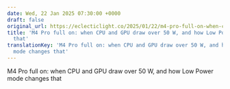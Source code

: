 ```yaml
---
date: Wed, 22 Jan 2025 07:30:00 +0000
draft: false
original_url: https://eclecticlight.co/2025/01/22/m4-pro-full-on-when-cpu-and-gpu-draw-over-50-w-and-how-low-power-mode-changes-that/
title: 'M4 Pro full on: when CPU and GPU draw over 50 W, and how Low Power mode changes
  that'
translationKey: 'M4 Pro full on: when CPU and GPU draw over 50 W, and how Low Power
  mode changes that'
---
```


M4 Pro full on: when CPU and GPU draw over 50 W, and how Low Power mode changes that
